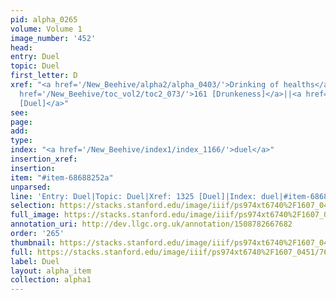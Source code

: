 ```yaml
---
pid: alpha_0265
volume: Volume 1
image_number: '452'
head: 
entry: Duel
topic: Duel
first_letter: D
xref: "<a href='/New_Beehive/alpha2/alpha_0403/'>Drinking of healths</a>|<a href='/New_Beehive/alpha5/alpha_0941/'>Thirst</a>|<a
  href='/New_Beehive/toc_vol2/toc2_073/'>161 [Drunkeness]</a>||<a href='/New_Beehive/toc_vol2/toc2_258/'>1325
  [Duel]</a>"
see: 
page: 
add: 
type: 
index: "<a href='/New_Beehive/index1/index_1166/'>duel</a>"
insertion_xref: 
insertion: 
item: "#item-68688252a"
unparsed: 
line: 'Entry: Duel|Topic: Duel|Xref: 1325 [Duel]|Index: duel|#item-68688252a'
selection: https://stacks.stanford.edu/image/iiif/ps974xt6740%2F1607_0451/764,1285,2978,511/full/0/default.jpg
full_image: https://stacks.stanford.edu/image/iiif/ps974xt6740%2F1607_0451/full/full/0/default.jpg
annotation_uri: http://dev.llgc.org.uk/annotation/1508782667682
order: '265'
thumbnail: https://stacks.stanford.edu/image/iiif/ps974xt6740%2F1607_0451/764,1285,600,180/250,/0/default.jpg
full: https://stacks.stanford.edu/image/iiif/ps974xt6740%2F1607_0451/764,1285,2978,511/full/0/default.jpg
label: Duel
layout: alpha_item
collection: alpha1
---
```

